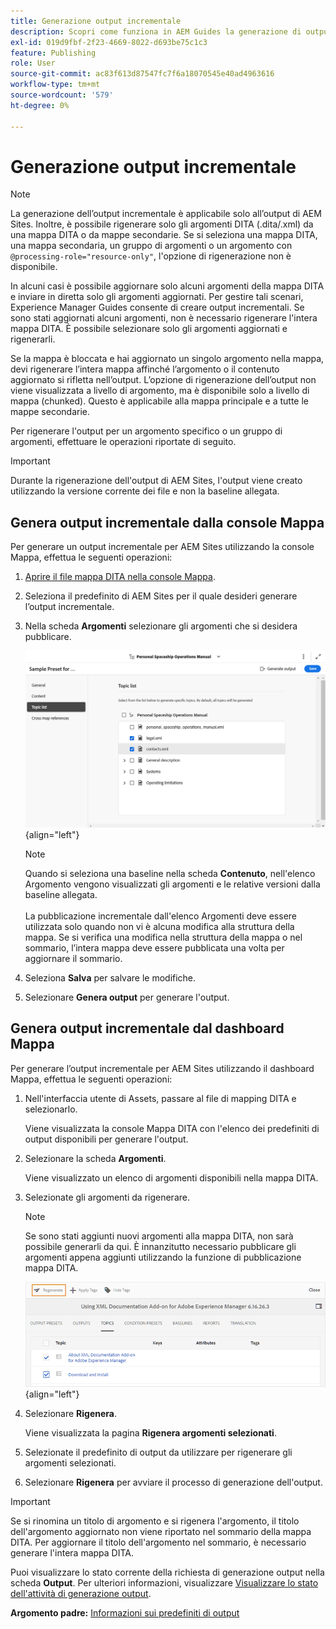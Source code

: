 ```yaml
---
title: Generazione output incrementale
description: Scopri come funziona in AEM Guides la generazione di output incrementale per AEM Sites.
exl-id: 019d9fbf-2f23-4669-8022-d693be75c1c3
feature: Publishing
role: User
source-git-commit: ac83f613d87547fc7f6a18070545e40ad4963616
workflow-type: tm+mt
source-wordcount: '579'
ht-degree: 0%

---
```



# Generazione output incrementale

>[!NOTE]
>
> La generazione dell’output incrementale è applicabile solo all’output di AEM Sites. Inoltre, è possibile rigenerare solo gli argomenti DITA \(.dita/.xml\) da una mappa DITA o da mappe secondarie. Se si seleziona una mappa DITA, una mappa secondaria, un gruppo di argomenti o un argomento con `@processing-role="resource-only"`, l&#39;opzione di rigenerazione non è disponibile.

In alcuni casi è possibile aggiornare solo alcuni argomenti della mappa DITA e inviare in diretta solo gli argomenti aggiornati. Per gestire tali scenari, Experience Manager Guides consente di creare output incrementali. Se sono stati aggiornati alcuni argomenti, non è necessario rigenerare l&#39;intera mappa DITA. È possibile selezionare solo gli argomenti aggiornati e rigenerarli.

Se la mappa è bloccata e hai aggiornato un singolo argomento nella mappa, devi rigenerare l’intera mappa affinché l’argomento o il contenuto aggiornato si rifletta nell’output. L’opzione di rigenerazione dell’output non viene visualizzata a livello di argomento, ma è disponibile solo a livello di mappa \(chunked\). Questo è applicabile alla mappa principale e a tutte le mappe secondarie.

Per rigenerare l&#39;output per un argomento specifico o un gruppo di argomenti, effettuare le operazioni riportate di seguito.

>[!IMPORTANT]
>
> Durante la rigenerazione dell&#39;output di AEM Sites, l&#39;output viene creato utilizzando la versione corrente dei file e non la baseline allegata.

## Genera output incrementale dalla console Mappa

Per generare un output incrementale per AEM Sites utilizzando la console Mappa, effettua le seguenti operazioni:

1. [Aprire il file mappa DITA nella console Mappa](./open-files-map-console.md).
1. Seleziona il predefinito di AEM Sites per il quale desideri generare l’output incrementale.
1. Nella scheda **Argomenti** selezionare gli argomenti che si desidera pubblicare.

   ![elenco argomenti siti aem](images/aem-presets-topic-list.png) {align="left"}

   >[!NOTE]
   >
   > Quando si seleziona una baseline nella scheda **Contenuto**, nell&#39;elenco Argomento vengono visualizzati gli argomenti e le relative versioni dalla baseline allegata.<br><br>
   > La pubblicazione incrementale dall&#39;elenco Argomenti deve essere utilizzata solo quando non vi è alcuna modifica alla struttura della mappa. Se si verifica una modifica nella struttura della mappa o nel sommario, l’intera mappa deve essere pubblicata una volta per aggiornare il sommario.
1. Seleziona **Salva** per salvare le modifiche.
1. Selezionare **Genera output** per generare l&#39;output.


## Genera output incrementale dal dashboard Mappa

Per generare l’output incrementale per AEM Sites utilizzando il dashboard Mappa, effettua le seguenti operazioni:

1. Nell&#39;interfaccia utente di Assets, passare al file di mapping DITA e selezionarlo.

   Viene visualizzata la console Mappa DITA con l&#39;elenco dei predefiniti di output disponibili per generare l&#39;output.

1. Selezionare la scheda **Argomenti**.

   Viene visualizzato un elenco di argomenti disponibili nella mappa DITA.

1. Selezionate gli argomenti da rigenerare.

   >[!NOTE]
   >
   > Se sono stati aggiunti nuovi argomenti alla mappa DITA, non sarà possibile generarli da qui. È innanzitutto necessario pubblicare gli argomenti appena aggiunti utilizzando la funzione di pubblicazione mappa DITA.

   ![](images/regenerate-topics.png){align="left"}

1. Selezionare **Rigenera**.

   Viene visualizzata la pagina **Rigenera argomenti selezionati**.

1. Selezionate il predefinito di output da utilizzare per rigenerare gli argomenti selezionati.

1. Selezionare **Rigenera** per avviare il processo di generazione dell&#39;output.


>[!IMPORTANT]
>
> Se si rinomina un titolo di argomento e si rigenera l&#39;argomento, il titolo dell&#39;argomento aggiornato non viene riportato nel sommario della mappa DITA. Per aggiornare il titolo dell&#39;argomento nel sommario, è necessario generare l&#39;intera mappa DITA.

Puoi visualizzare lo stato corrente della richiesta di generazione output nella scheda **Output**. Per ulteriori informazioni, visualizzare [Visualizzare lo stato dell&#39;attività di generazione output](#view-the-status-of-the-output-generation-task).



**Argomento padre:** [Informazioni sui predefiniti di output](generate-output-understand-presets.md)
